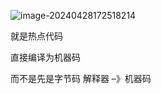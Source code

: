 ![image-20240428172518214](../../../../AppData/Roaming/Typora/typora-user-images/image-20240428172518214.png)

就是热点代码

直接编译为机器码

而不是先是字节码 解释器 –》机器码

